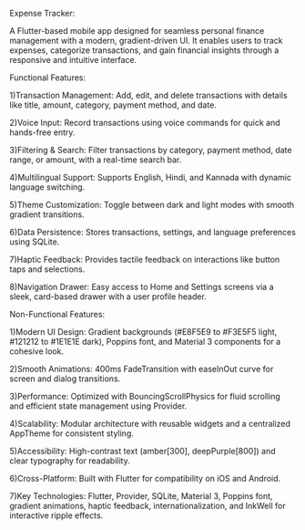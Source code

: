 Expense Tracker: 

A Flutter-based mobile app designed for seamless personal finance management with a modern, gradient-driven UI. It enables users to track expenses, categorize transactions, and gain financial insights through a responsive and intuitive interface.


Functional Features:

1)Transaction Management: Add, edit, and delete transactions with details like title, amount, category, payment method, and date.

2)Voice Input: Record transactions using voice commands for quick and hands-free entry.

3)Filtering & Search: Filter transactions by category, payment method, date range, or amount, with a real-time search bar.

4)Multilingual Support: Supports English, Hindi, and Kannada with dynamic language switching.

5)Theme Customization: Toggle between dark and light modes with smooth gradient transitions.

6)Data Persistence: Stores transactions, settings, and language preferences using SQLite.

7)Haptic Feedback: Provides tactile feedback on interactions like button taps and selections.

8)Navigation Drawer: Easy access to Home and Settings screens via a sleek, card-based drawer with a user profile header.

Non-Functional Features:

1)Modern UI Design: Gradient backgrounds (#E8F5E9 to #F3E5F5 light, #121212 to #1E1E1E dark), Poppins font, and Material 3 components for a cohesive look.

2)Smooth Animations: 400ms FadeTransition with easeInOut curve for screen and dialog transitions.

3)Performance: Optimized with BouncingScrollPhysics for fluid scrolling and efficient state management using Provider.

4)Scalability: Modular architecture with reusable widgets and a centralized AppTheme for consistent styling.

5)Accessibility: High-contrast text (amber[300], deepPurple[800]) and clear typography for readability.

6)Cross-Platform: Built with Flutter for compatibility on iOS and Android.

7)Key Technologies: Flutter, Provider, SQLite, Material 3, Poppins font, gradient animations, haptic feedback, internationalization, and InkWell for interactive ripple effects.
